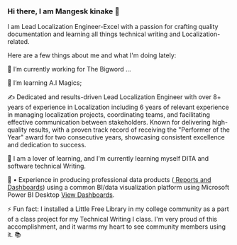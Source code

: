 ### Hi there, I am Mangesk kinake 👋

I am Lead Localization Engineer-Excel with a passion for crafting quality documentation and learning all things technical writing and Localization-related. 

Here are a few things about me and what I'm doing lately:

🔭 I’m currently working for The Bigword ...

🚀 I’m learning A.I Magics;

✍️ Dedicated and results-driven Lead Localization Engineer with over 8+ years of experience in Localization including 6 years of relevant experience in managing localization projects, coordinating teams, and facilitating effective communication between stakeholders. Known for delivering high-quality results, with a proven track record of receiving the "Performer of the Year" award for two consecutive years, showcasing consistent excellence and dedication to success. 

🌱 I am a lover of learning, and I'm currently learning myself DITA and software technical Writing.

🐙 •	Experience in producing professional data products (<a href="https://github.com/Mkinake/Mkinake/blob/main/Bigword_project.pbix"> Reports and Dashboards</a>) using a common BI/data visualization platform using Microsoft Power BI Desktop <a href="[https://github.com/Mkinake/Mkinake/blob/main/Bigword_project.pbix](https://github.com/Mkinake/Mkinake/blob/main/Dashboard_Screen_shot.png)">View Dashboards</a>.

⚡ Fun fact: I installed a Little Free Library in my college community as a part of a class project for my Technical Writing I class. I'm very proud of this accomplishment, and it warms my heart to see community members using it. 📚
